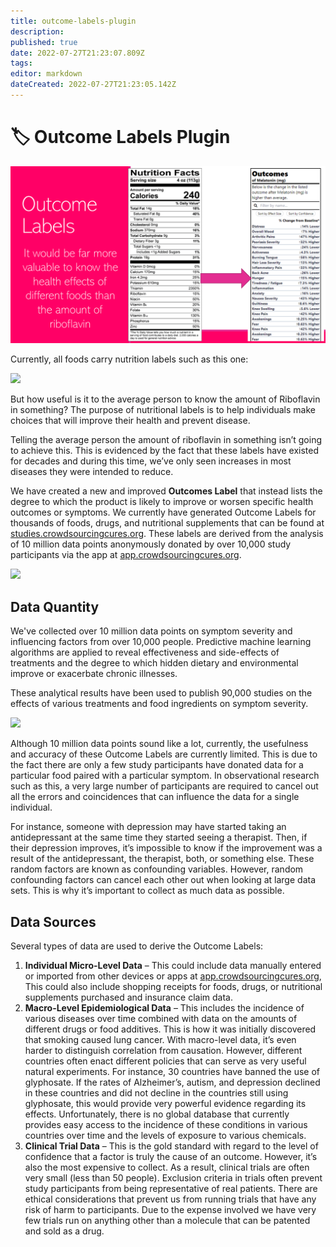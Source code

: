 ```yaml
---
title: outcome-labels-plugin
description: 
published: true
date: 2022-07-27T21:23:07.809Z
tags: 
editor: markdown
dateCreated: 2022-07-27T21:23:05.142Z
---
```


# 🏷 Outcome Labels Plugin

![outcome-labels-plugin.png](../assets/outcome-labels.PNG)

Currently, all foods carry nutrition labels such as this one:

![](https://crowdsourcingcures.org/wp-content/uploads/2021/02/nutrition-label-436x1024-1.jpg)

But how useful is it to the average person to know the amount of Riboflavin in something? The purpose of nutritional labels is to help individuals make choices that will improve their health and prevent disease.

Telling the average person the amount of riboflavin in something isn’t going to achieve this. This is evidenced by the fact that these labels have existed for decades and during this time, we’ve only seen increases in most diseases they were intended to reduce.

We have created a new and improved **Outcomes Label** that instead lists the degree to which the product is likely to improve or worsen specific health outcomes or symptoms. We currently have generated Outcome Labels for thousands of foods, drugs, and nutritional supplements that can be found at [studies.crowdsourcingcures.org](https://studies.crowdsourcingcures.org/?swcfpc=1). These labels are derived from the analysis of 10 million data points anonymously donated by over 10,000 study participants via the app at [app.crowdsourcingcures.org](https://app.crowdsourcingcures.org/?swcfpc=1#/app/intro).

![](https://crowdsourcingcures.org/wp-content/uploads/2021/05/nutrition-facts-vs-outcome-labels-melatonin-1024x592.png)

## Data Quantity

We've collected over 10 million data points on symptom severity and influencing factors from over 10,000 people. Predictive machine learning algorithms are applied to reveal effectiveness and side-effects of treatments and the degree to which hidden dietary and environmental improve or exacerbate chronic illnesses.

These analytical results have been used to publish 90,000 studies on the effects of various treatments and food ingredients on symptom severity.

![](https://crowdsourcingcures.org/wp-content/uploads/2021/03/johnny-5-need-input.gif)

Although 10 million data points sound like a lot, currently, the usefulness and accuracy of these Outcome Labels are currently limited. This is due to the fact there are only a few study participants have donated data for a particular food paired with a particular symptom. In observational research such as this, a very large number of participants are required to cancel out all the errors and coincidences that can influence the data for a single individual.

For instance, someone with depression may have started taking an antidepressant at the same time they started seeing a therapist. Then, if their depression improves, it’s impossible to know if the improvement was a result of the antidepressant, the therapist, both, or something else. These random factors are known as confounding variables. However, random confounding factors can cancel each other out when looking at large data sets. This is why it’s important to collect as much data as possible.

## Data Sources

Several types of data are used to derive the Outcome Labels:

1. **Individual Micro-Level Data** – This could include data manually entered or imported from other devices or apps at [app.crowdsourcingcures.org](http://app.crowdsourcingcures.org/?swcfpc=1), This could also include shopping receipts for foods, drugs, or nutritional supplements purchased and insurance claim data.
2. **Macro-Level Epidemiological Data** – This includes the incidence of various diseases over time combined with data on the amounts of different drugs or food additives. This is how it was initially discovered that smoking caused lung cancer. With macro-level data, it’s even harder to distinguish correlation from causation. However, different countries often enact different policies that can serve as very useful natural experiments. For instance, 30 countries have banned the use of glyphosate. If the rates of Alzheimer’s, autism, and depression declined in these countries and did not decline in the countries still using glyphosate, this would provide very powerful evidence regarding its effects. Unfortunately, there is no global database that currently provides easy access to the incidence of these conditions in various countries over time and the levels of exposure to various chemicals.
3. **Clinical Trial Data** – This is the gold standard with regard to the level of confidence that a factor is truly the cause of an outcome. However, it’s also the most expensive to collect. As a result, clinical trials are often very small (less than 50 people). Exclusion criteria in trials often prevent study participants from being representative of real patients. There are ethical considerations that prevent us from running trials that have any risk of harm to participants. Due to the expense involved we have very few trials run on anything other than a molecule that can be patented and sold as a drug.
